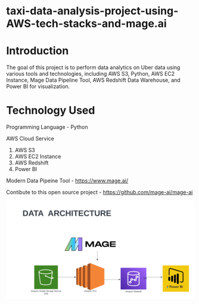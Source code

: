 # taxi-data-analysis-project-using-AWS-tech-stacks-and-mage.ai

# Introduction

The goal of this project is to perform data analytics on Uber data using various tools and technologies, including AWS S3, Python, AWS EC2 Instance, Mage Data Pipeline Tool, AWS Redshift Data Warehouse, and Power BI for visualization.

# Technology Used

Programming Language - Python

AWS Cloud Service

1. AWS S3
2. AWS EC2 Instance
3. AWS Redshift
4. Power BI

Modern Data Pipeine Tool - https://www.mage.ai/

Contibute to this open source project - https://github.com/mage-ai/mage-ai

![Architecture](dataarchitecture.png)
